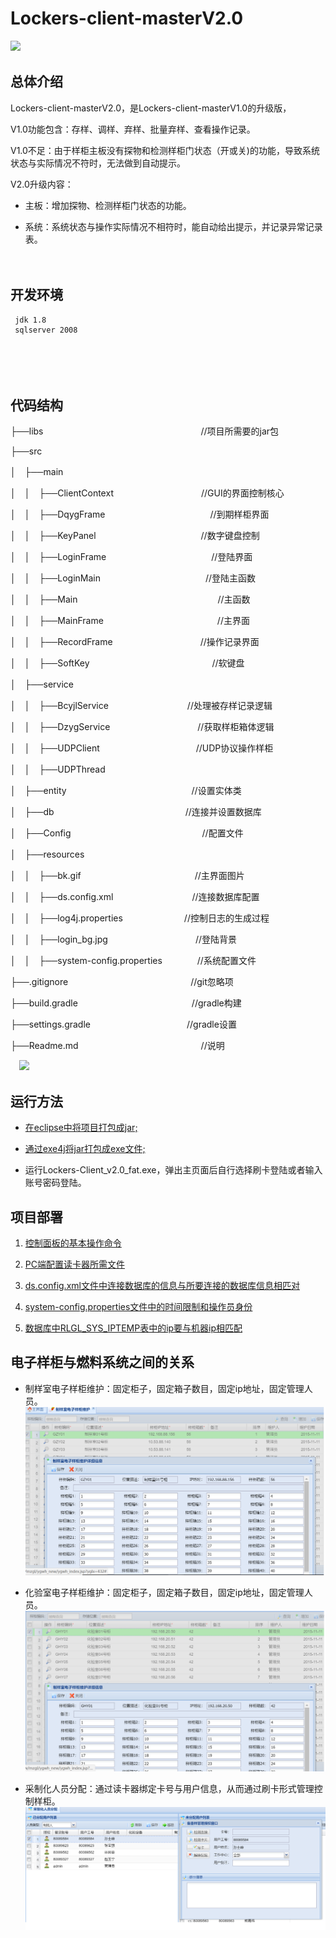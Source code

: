 # Lockers-client-masterV2.0

   ![](https://i.imgur.com/bvEYtvX.gif)　　
       
## 总体介绍
 Lockers-client-masterV2.0，是Lockers-client-masterV1.0的升级版，
 
 
 V1.0功能包含：存样、调样、弃样、批量弃样、查看操作记录。
 
 V1.0不足：由于样柜主板没有探物和检测样柜门状态（开或关)的功能，导致系统状态与实际情况不符时，无法做到自动提示。
 
 V2.0升级内容：

- 主板：增加探物、检测样柜门状态的功能。



- 系统：系统状态与操作实际情况不相符时，能自动给出提示，并记录异常记录表。

　
　　
## 开发环境
 
     jdk 1.8 
     sqlserver 2008

　

　　
　　　　　
　　　

## 代码结构  　　


├──libs　　　　　　　　　　　　　　　　　　//项目所需要的jar包

├──src

│　├──main

│　│　├──ClientContext　　　　　　　　　　//GUI的界面控制核心

│　│　├──DqygFrame　　　　　　　　　　　　//到期样柜界面

│　│　├──KeyPanel　　　　　　　　　　　　//数字键盘控制

│　│　├──LoginFrame　　　　　　　　　　　　//登陆界面

│　│　├──LoginMain　　　　　　　　　　　　//登陆主函数

│　│　├──Main　　　　　　　　　　　　　　　　//主函数

│　│　├──MainFrame　　　　　　　　　　　　　//主界面

│　│　├──RecordFrame　　　　　　　　　　//操作记录界面

│　│　├──SoftKey　　　　　　　　　　　　　　//软键盘

│　├──service

│　│　├──BcyjlService　　　　　　　　　//处理被存样记录逻辑

│　│　├──DzygService　　　　　　　　　　//获取样柜箱体逻辑

│　│　├──UDPClient　　　　　　　　　　　//UDP协议操作样柜

│　│　├──UDPThread　　　　　　　　　　

│　├──entity 　　　　　　　　　　　　　　//设置实体类

│　├──db　　　　　　　　　　　　　　　//连接并设置数据库

│　├──Config　　　　　　　　　　　　　　　//配置文件

│　├──resources

│　│　├──bk.gif　　　　　　　　　　　　　//主界面图片

│　│　├──ds.config.xml　　　　　　　　　//连接数据库配置

│　│　├──log4j.properties　　　　　　　//控制日志的生成过程

│　│　├──login_bg.jpg　　　　　　　　　　//登陆背景

│　│　├──system-config.properties　　　　//系统配置文件

├──.gitignore　　　　　　　　　　　　　　//git忽略项

├──build.gradle　　　　　　　　　　　　　//gradle构建

├──settings.gradle　　　　　　　　　　　//gradle设置

├──Readme.md　　　　　　　　　　　　　　//说明

　![](https://i.imgur.com/82Aq0Ez.png)　　　　　　　　　　　　　　　　　　　　　　　　　　　　　　　　　　　　　　　　　　　　　　　　　　　　　　　　　　　　　　　　　　　　　　　　　　　　　　　　　　　　　
　
## 运行方法
  

- [在eclipse中将项目打包成jar;](./jar.md)

- [通过exe4j将jar打包成exe文件;](./exe.md)

- 运行Lockers-Client_v2.0_fat.exe，弹出主页面后自行选择刷卡登陆或者输入账号密码登陆。

## 项目部署

1. [控制面板的基本操作命令](./rule.md)　　

2. [PC端配置读卡器所需文件](./xml.md) 
 
3. [ds.config.xml文件中连接数据库的信息与所要连接的数据库信息相匹对](./dsconfig.md)  

4. [system-config.properties文件中的时间限制和操作员身份](./sysconfig.md)

5. [数据库中RLGL_SYS_IPTEMP表中的ip要与机器ip相匹配](./ip.md)

## 电子样柜与燃料系统之间的关系

- 制样室电子样柜维护：固定柜子，固定箱子数目，固定ip地址，固定管理人员。  
![](./zy.png)  


- 化验室电子样柜维护：固定柜子，固定箱子数目，固定ip地址，固定管理人员。  
![](./hy.png)  


- 采制化人员分配：通过读卡器绑定卡号与用户信息，从而通过刷卡形式管理控制样柜。  
![](./cz.png)









 



